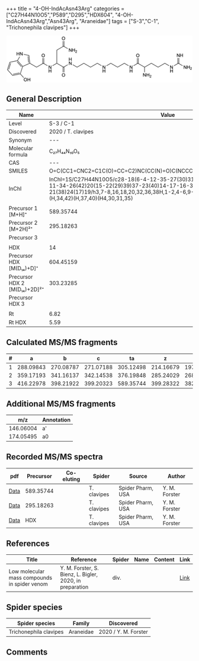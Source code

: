 +++
title = "4-OH-IndAcAsn43Arg"
categories = ["C27H44N10O5","P589","D295","HDX604",
"4-OH-IndAcAsn43Arg","Asn43Arg",
"Araneidae"]
tags = ["S-3","C-1",
"Trichonephila clavipes"]
+++

![](/img/4-OH-IndAcAsn43Arg.png)

## General Description

| Name                       | Value              |
|----------------------------|--------------------|
| Level                      | S-3 / C-1          |
| Discovered                 | 2020 / T. clavipes |
| Synonym                    | ---                |
| Molecular formula          | C₂₇H₄₄N₁₀O₅                   |
| CAS                        | ---                |
| SMILES | O=C(CC1=CNC2=C1C(O)=CC=C2)NC(CC(N)=O)C(NCCCCNCCCNC(C(CCCNC(N)=N)N)=O)=O  |
| InChI  | InChI=1S/C27H44N10O5/c28-18(6-4-12-35-27(30)31)25(41)33-13-5-10-32-9-1-2-11-34-26(42)20(15-22(29)39)37-23(40)14-17-16-36-19-7-3-8-21(38)24(17)19/h3,7-8,16,18,20,32,36,38H,1-2,4-6,9-15,28H2,(H2,29,39)(H,33,41)(H,34,42)(H,37,40)(H4,30,31,35)  |
|                            |                    |
| Precursor 1 [M+H]⁺         | 589.35744                   |
| Precursor 2 [M+2H]²⁺       | 295.18263                    |
| Precursor 3                |                    |
|                            |                    |
| HDX                        |  14                  |
| Precursor HDX   [M(D₁₄)+D]⁺   |  604.45159                   |
| Precursor HDX 2 [M(D₁₄)+2D]²⁺ |  303.23285                  |
| Precursor HDX 3            |                    |
|                            |                    |
| Rt                         | 6.82                   |
| Rt HDX                     | 5.59                  |

## Calculated MS/MS fragments

| # | a         | b         | c         | ta        | z         | y         | tz        |
|---|-----------|-----------|-----------|-----------|-----------|-----------|-----------|
| 1 | 288.09843 | 270.08787 | 271.07188 | 305.12498 | 214.16679 | 197.14024 | 231.19334 |
| 2 | 359.17193 | 341.16137 | 342.14538 | 376.19848 | 285.24029 | 268.21374 | 302.26684 |
| 3 | 416.22978 | 398.21922 | 399.20323 | 589.35744 | 399.28322 | 382.25667 | 416.30977 |

## Additional MS/MS fragments

| m/z | Annotation |
|-----|------------|
| 146.06004    | a'   |
| 174.05495    | a0   |

## Recorded MS/MS spectra

| pdf                                             | Precursor | Co-eluting | Spider      | Source                       | Author        |
|-------------------------------------------------|-----------|------------|-------------|------------------------------|---------------|
| [Data](/pdf/N-clavipes/589_4-OH-IndAcAsn43Arg_Nc.pdf) | 589.35744 |           | T. clavipes | Spider Pharm, USA | Y. M. Forster |
| [Data](/pdf/N-clavipes/589_4-OH-IndAcAsn43Arg_Nc_2.pdf) | 295.18263 |           | T. clavipes | Spider Pharm, USA | Y. M. Forster |
| [Data](/pdf/N-clavipes/589_4-OH-IndAcAsn43Arg_Nc_HDX.pdf) | HDX |           | T. clavipes | Spider Pharm, USA | Y. M. Forster |


## References

| Title | Reference | Spider | Name | Content | Link |
|-------|-----------|--------|------|---------|------|
| Low molecular mass compounds in spider venom      | Y. M. Forster, S. Bienz, L. Bigler, 2020, in preparation          | div.       |   |   | [Link](unknown) |

## Spider species

| Spider species     | Family     | Discovered           |
|--------------------|------------|----------------------|
| Trichonephila clavipes | Araneidae | 2020 / Y. M. Forster |


## Comments
